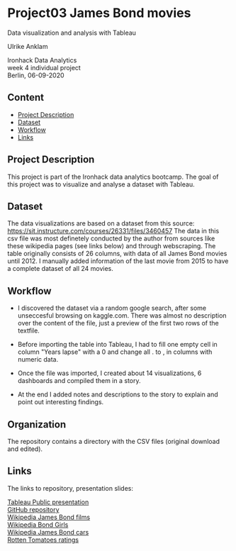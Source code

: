 # Project03 James Bond movies  
Data visualization and analysis with Tableau 
  
Ulrike Anklam  
  
Ironhack Data Analytics   
week 4 individual project  
Berlin, 06-09-2020  

## Content
  
- [Project Description](#project-description)
- [Dataset](#dataset)
- [Workflow](#workflow)
- [Links](#links)
  
## Project Description
  
This project is part of the Ironhack data analytics bootcamp. The goal of this project was to visualize and analyse a dataset with Tableau. 
  
## Dataset
  
The data visualizations are based on a dataset from this source: https://sit.instructure.com/courses/26331/files/3460457  The data in this csv file was most definetely conducted by the author from sources like these wikipedia pages (see links below) and through webscraping. 
The table originally consists of 26 columns, with data of all James Bond movies until 2012. I manually added information of the last movie from 2015 to have a complete dataset of all 24 movies. 
  
## Workflow
  
- I discovered the dataset via a random google search, after some unseccesful browsing on kaggle.com. There was almost no description over the content of the file, just a preview of the first two rows of the textfile.  
  
- Before importing the table into Tableau, I had to fill one empty cell in column "Years lapse" with a 0 and change all . to , in columns with numeric data.  
  
- Once the file was imported, I created about 14 visualizations, 6 dashboards and compiled them in a story.  
  
- At the end I added notes and descriptions to the story to explain and point out interesting findings.  

## Organization
  
The repository contains a directory with the CSV files (original download and edited).
  
## Links

The links to repository, presentation slides:

[Tableau Public presentation](https://public.tableau.com/views/Project03_James_Bond_data_viz/Story_James_Bond_movies?:language=en&:display_count=y&publish=yes&:origin=viz_share_link)  
[GitHub repository](https://github.com/Ulli-H/Project03_James_Bond_movies.git)    
[Wikipedia James Bond films](https://en.wikipedia.org/wiki/List_of_James_Bond_films#Spectre_(2015))  
[Wikipedia Bond Girls](https://en.wikipedia.org/wiki/Bond_girl)  
[Wikipedia James Bond cars](https://en.wikipedia.org/wiki/List_of_James_Bond_vehicles)  
[Rotten Tomatoes ratings](https://www.rottentomatoes.com/franchise/james_bond_007)  

